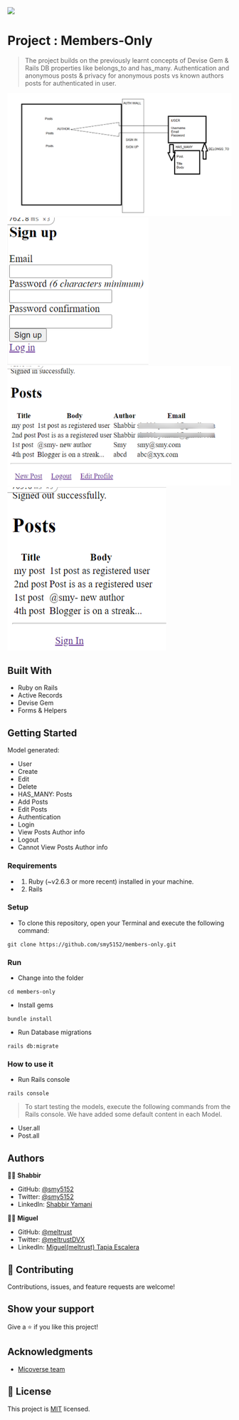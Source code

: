 ![](https://img.shields.io/badge/Microverse-blueviolet)

# Project : Members-Only

> The project builds on the previously learnt concepts of Devise Gem & Rails DB properties like belongs_to and has_many. Authentication and anonymous posts & privacy for anonymous posts vs known authors posts for authenticated in user.

![DESIGN](app-design-features.png)
![Signup](Signup.png)
![Posts-Logged In](Posts-signedin.png)
![Posts-Logged Out](Posts-signedOut.png)

## Built With

- Ruby on Rails
- Active Records
- Devise Gem
- Forms & Helpers
## Getting Started

Model generated:

- User
 - Create
 - Edit
 - Delete
 - HAS_MANY: Posts
 - Add Posts
 - Edit Posts
- Authentication
 - Login
  - View Posts Author info
 - Logout
  - Cannot View Posts Author info


### Requirements
- 1. Ruby (~v2.6.3 or more recent) installed in your machine.
- 2. Rails

### Setup

* To clone this repository, open your Terminal and execute the following command:
```
git clone https://github.com/smy5152/members-only.git
```

### Run
* Change into the folder
```
cd members-only
```
* Install gems
```
bundle install
```
* Run Database migrations
```
rails db:migrate
```

### How to use it

* Run Rails console
```
rails console
```

> To start testing the models, execute the following commands from the Rails console.
> We have added some default content in each Model.

- User.all
- Post.all

## Authors

🧑‍💻 **Shabbir**

- GitHub: [@smy5152](https://github.com/smy5152)
- Twitter: [@smy5152](https://twitter.com/smy5152)
- LinkedIn: [Shabbir Yamani](https://www.linkedin.com/in/shabbirmyamani/)

🧑‍💻 **Miguel**

- GitHub: [@meltrust](https://github.com/meltrust)
- Twitter: [@meltrustDVX](https://twitter.com/meltrustDVX)
- LinkedIn: [Miguel(meltrust) Tapia Escalera](https://www.linkedin.com/in/meltrust/)

## 🤝 Contributing

Contributions, issues, and feature requests are welcome!
## Show your support

Give a ⭐️ if you like this project!

## Acknowledgments

- [Micoverse team](https://microverse.pathwright.com/library/fast-track-curriculum/69047/path/step/49722686/)

## 📝 License

This project is [MIT](LICENSE) licensed.
